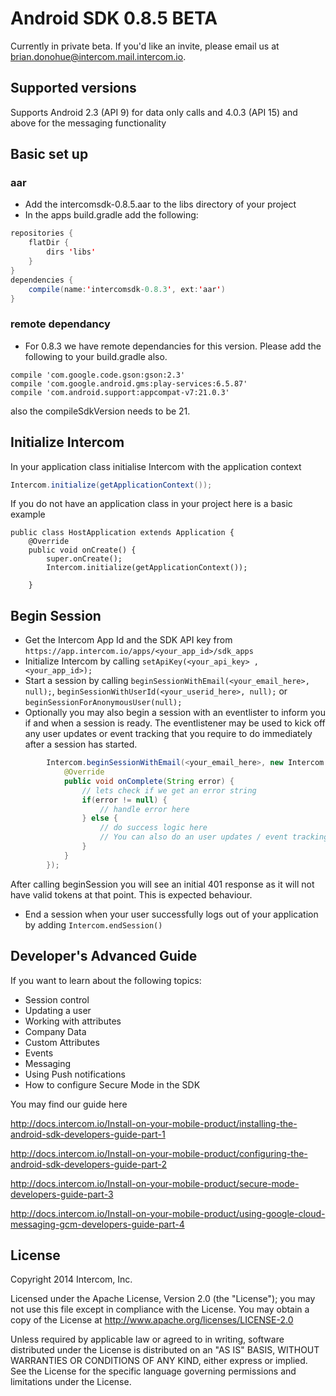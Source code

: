 # Android SDK 0.8.5 BETA

Currently in private beta. If you'd like an invite, please email us at brian.donohue@intercom.mail.intercom.io.

## Supported versions
Supports Android 2.3 (API 9) for data only calls and 4.0.3 (API 15) and above for the messaging functionality



## Basic set up

### aar
- Add the intercomsdk-0.8.5.aar to the libs directory of your project
- In the apps build.gradle add the following:

```Java
repositories {
    flatDir {
        dirs 'libs'
    }
}
dependencies {
    compile(name:'intercomsdk-0.8.3', ext:'aar')
}
```

### remote dependancy

- For 0.8.3 we have remote dependancies for this version. Please add the following to your build.gradle also.

```
compile 'com.google.code.gson:gson:2.3'
compile 'com.google.android.gms:play-services:6.5.87'
compile 'com.android.support:appcompat-v7:21.0.3'
```

also the compileSdkVersion needs to be 21.

## Initialize Intercom 

In your application class initialise Intercom with the application context

```Java
Intercom.initialize(getApplicationContext());
```

If you do not have an application class in your project here is a basic example

```
public class HostApplication extends Application {
    @Override
    public void onCreate() {
        super.onCreate();
        Intercom.initialize(getApplicationContext());

    }
```


## Begin Session
- Get the Intercom App Id and the SDK API key from `https://app.intercom.io/apps/<your_app_id>/sdk_apps`
- Initialize Intercom by calling `setApiKey(<your_api_key> ,<your_app_id>);` 
- Start a session by calling `beginSessionWithEmail(<your_email_here>, null);`, `beginSessionWithUserId(<your_userid_here>, null);` or `beginSessionForAnonymousUser(null);`
- Optionally you may also begin a session with an eventlister to inform you if and when a session is ready. The eventlistener may be used to kick off any user updates or event tracking that you require to do immediately after a session has started.
```Java
        Intercom.beginSessionWithEmail(<your_email_here>, new Intercom.IntercomEventListener() {
            @Override
            public void onComplete(String error) {
                // lets check if we get an error string
                if(error != null) {
                    // handle error here
                } else {
                    // do success logic here
                    // You can also do an user updates / event tracking from here as you are sure that the session has started at this point
                }
            }
        });
```

After calling beginSession you will see an initial 401 response as it will not have valid tokens at that point. This is expected behaviour. 

- End a session when your user successfully logs out of your application by adding
    `Intercom.endSession()`

## Developer's Advanced Guide

If you want to learn about the following topics:

- Session control
- Updating a user
- Working with attributes
- Company Data
- Custom Attributes
- Events
- Messaging
- Using Push notifications
- How to configure Secure Mode in the SDK

You may find our guide here

http://docs.intercom.io/Install-on-your-mobile-product/installing-the-android-sdk-developers-guide-part-1
 
 http://docs.intercom.io/Install-on-your-mobile-product/configuring-the-android-sdk-developers-guide-part-2
 
 http://docs.intercom.io/Install-on-your-mobile-product/secure-mode-developers-guide-part-3

http://docs.intercom.io/Install-on-your-mobile-product/using-google-cloud-messaging-gcm-developers-guide-part-4

## License
Copyright 2014 Intercom, Inc.

Licensed under the Apache License, Version 2.0 (the "License"); you may not use this file except in compliance with the License.
You may obtain a copy of the License at http://www.apache.org/licenses/LICENSE-2.0

Unless required by applicable law or agreed to in writing, software distributed under the License is distributed on an "AS IS" BASIS, WITHOUT WARRANTIES OR CONDITIONS OF ANY KIND, either express or implied. See the License for the specific language governing permissions and limitations under the License.
